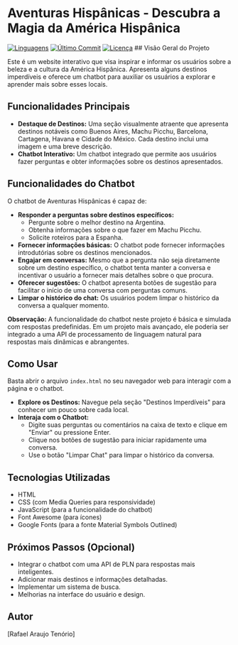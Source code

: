 # Aventuras Hispânicas - Descubra a Magia da América Hispânica

[![Linguagens](https://img.shields.io/github/languages/count/SEU_NOME_DE_USUARIO/NOME_DO_REPOSITORIO)](https://github.com/SEU_NOME_DE_USUARIO/NOME_DO_REPOSITORIO)
[![Último Commit](https://img.shields.io/github/last-commit/SEU_NOME_DE_USUARIO/NOME_DO_REPOSITORIO)](https://github.com/SEU_NOME_DE_USUARIO/NOME_DO_REPOSITORIO)
[![Licença](https://img.shields.io/github/license/SEU_NOME_DE_USUARIO/NOME_DO_REPOSITORIO?color=blue)](https://github.com/SEU_NOME_DE_USUARIO/NOME_DO_REPOSITORIO/blob/main/LICENSE) ## Visão Geral do Projeto

Este é um website interativo que visa inspirar e informar os usuários sobre a beleza e a cultura da América Hispânica. Apresenta alguns destinos imperdíveis e oferece um chatbot para auxiliar os usuários a explorar e aprender mais sobre esses locais.

## Funcionalidades Principais

* **Destaque de Destinos:** Uma seção visualmente atraente que apresenta destinos notáveis como Buenos Aires, Machu Picchu, Barcelona, Cartagena, Havana e Cidade do México. Cada destino inclui uma imagem e uma breve descrição.
* **Chatbot Interativo:** Um chatbot integrado que permite aos usuários fazer perguntas e obter informações sobre os destinos apresentados.

## Funcionalidades do Chatbot

O chatbot de Aventuras Hispânicas é capaz de:

* **Responder a perguntas sobre destinos específicos:**
    * Pergunte sobre o melhor destino na Argentina.
    * Obtenha informações sobre o que fazer em Machu Picchu.
    * Solicite roteiros para a Espanha.
* **Fornecer informações básicas:** O chatbot pode fornecer informações introdutórias sobre os destinos mencionados.
* **Engajar em conversas:** Mesmo que a pergunta não seja diretamente sobre um destino específico, o chatbot tenta manter a conversa e incentivar o usuário a fornecer mais detalhes sobre o que procura.
* **Oferecer sugestões:** O chatbot apresenta botões de sugestão para facilitar o início de uma conversa com perguntas comuns.
* **Limpar o histórico do chat:** Os usuários podem limpar o histórico da conversa a qualquer momento.

**Observação:** A funcionalidade do chatbot neste projeto é básica e simulada com respostas predefinidas. Em um projeto mais avançado, ele poderia ser integrado a uma API de processamento de linguagem natural para respostas mais dinâmicas e abrangentes.

## Como Usar

Basta abrir o arquivo `index.html` no seu navegador web para interagir com a página e o chatbot.

* **Explore os Destinos:** Navegue pela seção "Destinos Imperdíveis" para conhecer um pouco sobre cada local.
* **Interaja com o Chatbot:**
    * Digite suas perguntas ou comentários na caixa de texto e clique em "Enviar" ou pressione Enter.
    * Clique nos botões de sugestão para iniciar rapidamente uma conversa.
    * Use o botão "Limpar Chat" para limpar o histórico da conversa.

## Tecnologias Utilizadas

* HTML
* CSS (com Media Queries para responsividade)
* JavaScript (para a funcionalidade do chatbot)
* Font Awesome (para ícones)
* Google Fonts (para a fonte Material Symbols Outlined)

## Próximos Passos (Opcional)

* Integrar o chatbot com uma API de PLN para respostas mais inteligentes.
* Adicionar mais destinos e informações detalhadas.
* Implementar um sistema de busca.
* Melhorias na interface do usuário e design.


## Autor

[Rafael Araujo Tenório]